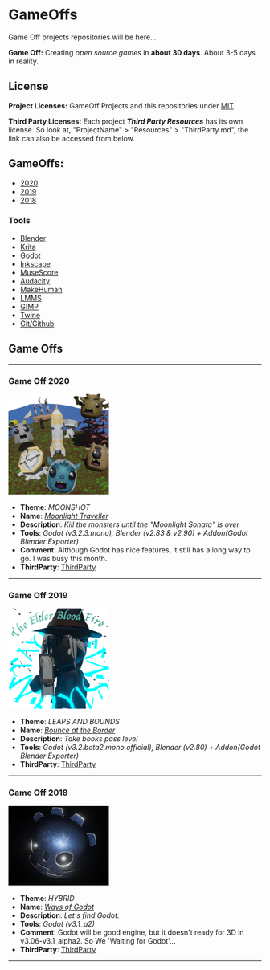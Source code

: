 # GameOffs
Game Off projects repositories will be here...

**Game Off:** Creating *open source games* in **about 30 days**. About 3-5 days in reality. 

## License
**Project Licenses:** GameOff Projects and this repositories under [MIT](./LICENSE). 

**Third Party Licenses:** Each project ***Third Party Resources*** has its own license. So look at, "ProjectName" > "Resources" > "ThirdParty.md", the link can also be accessed from below.

## GameOffs:
* [2020](#Game-Off-2020)
* [2019](#Game-Off-2019)
* [2018](#Game-Off-2018)

### Tools
* [Blender](http://blender.org/)
* [Krita](https://krita.org/)
* [Godot](https://godotengine.org/)
* [Inkscape](https://inkscape.org/)
* [MuseScore](https://musescore.org/)
* [Audacity](https://www.audacityteam.org/)
* [MakeHuman](http://www.makehumancommunity.org/)
* [LMMS](https://lmms.io/)
* [GIMP](https://www.gimp.org/)
* [Twine](https://twinery.org/)
* [Git/Github](https://github.com)


## Game Offs

***

### Game Off 2020

<img src="./GameOff2020/Resources/MoonlightTraveller.png" alt="Moonlight Traveller" width="200"/>

* **Theme**: *MOONSHOT*
* **Name**: *[Moonlight Traveller](./GameOff2020)*
* **Description**: *Kill the monsters until the "Moonlight Sonata" is over*
* **Tools**: *Godot (v3.2.3.mono), Blender (v2.83 & v2.90) + Addon(Godot Blender Exporter)*
* **Comment**: Although Godot has nice features, it still has a long way to go. I was busy this month.
* **ThirdParty**: [ThirdParty](./GameOff2020/Resources/ThirdParty.md)

***

### Game Off 2019

<img src="./GameOff2019/Bounce at the Border/TheElderBloodFire.png" alt="Bounce at the Border" width="200"/>

* **Theme**: *LEAPS AND BOUNDS*
* **Name**: *[Bounce at the Border](./GameOff2019)*
* **Description**: *Take books pass level*
* **Tools**: *Godot (v3.2.beta2.mono.official), Blender (v2.80) + Addon(Godot Blender Exporter)*
* **ThirdParty**: [ThirdParty](./GameOff2019/Resources/ThirdParty.md)

***

### Game Off 2018

<img src="./GameOff2018/Resources/GodotHead.png" alt="Godot Traveler with Godot Heads" width="200"/>

* **Theme**: *HYBRID*
* **Name**: *[Ways of Godot](./GameOff2018)*
* **Description**: *Let's find Godot.*
* **Tools**: *Godot (v3.1_a2)*
* **Comment**: Godot will be good engine, but it doesn't ready for 3D in v3.06-v3.1_alpha2. So We 'Waiting for Godot'...  
* **ThirdParty**: [ThirdParty](./GameOff2018/Resources/ThirdParty.md)

***

